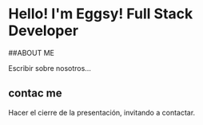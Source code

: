# Hello! I'm Eggsy! Full Stack Developer

##ABOUT ME

Escribir sobre nosotros...

## contac me

Hacer el cierre de la presentación, invitando a contactar.

